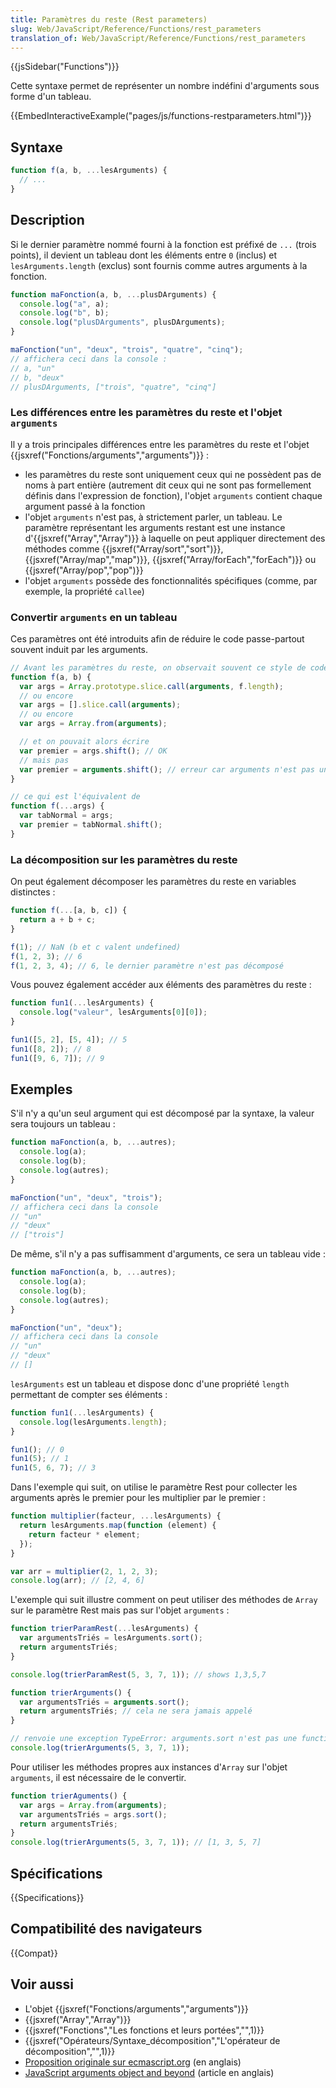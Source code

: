 ```yaml
---
title: Paramètres du reste (Rest parameters)
slug: Web/JavaScript/Reference/Functions/rest_parameters
translation_of: Web/JavaScript/Reference/Functions/rest_parameters
---
```


{{jsSidebar("Functions")}}

Cette syntaxe permet de représenter un nombre indéfini d'arguments sous forme d'un tableau.

{{EmbedInteractiveExample("pages/js/functions-restparameters.html")}}

## Syntaxe

```js
function f(a, b, ...lesArguments) {
  // ...
}
```

## Description

Si le dernier paramètre nommé fourni à la fonction est préfixé de `...` (trois points), il devient un tableau dont les éléments entre `0` (inclus) et `lesArguments.length` (exclus) sont fournis comme autres arguments à la fonction.

```js
function maFonction(a, b, ...plusDArguments) {
  console.log("a", a);
  console.log("b", b);
  console.log("plusDArguments", plusDArguments);
}

maFonction("un", "deux", "trois", "quatre", "cinq");
// affichera ceci dans la console :
// a, "un"
// b, "deux"
// plusDArguments, ["trois", "quatre", "cinq"]
```

### Les différences entre les paramètres du reste et l'objet `arguments`

Il y a trois principales différences entre les paramètres du reste et l'objet {{jsxref("Fonctions/arguments","arguments")}} :

- les paramètres du reste sont uniquement ceux qui ne possèdent pas de noms à part entière (autrement dit ceux qui ne sont pas formellement définis dans l'expression de fonction), l'objet `arguments` contient chaque argument passé à la fonction
- l'objet `arguments` n'est pas, à strictement parler, un tableau. Le paramètre représentant les arguments restant est une instance d'{{jsxref("Array","Array")}} à laquelle on peut appliquer directement des méthodes comme {{jsxref("Array/sort","sort")}}, {{jsxref("Array/map","map")}}, {{jsxref("Array/forEach","forEach")}} ou {{jsxref("Array/pop","pop")}}
- l'objet `arguments` possède des fonctionnalités spécifiques (comme, par exemple, la propriété `callee`)

### Convertir `arguments` en un tableau

Ces paramètres ont été introduits afin de réduire le code passe-partout souvent induit par les arguments.

```js
// Avant les paramètres du reste, on observait souvent ce style de code :
function f(a, b) {
  var args = Array.prototype.slice.call(arguments, f.length);
  // ou encore
  var args = [].slice.call(arguments);
  // ou encore
  var args = Array.from(arguments);

  // et on pouvait alors écrire
  var premier = args.shift(); // OK
  // mais pas
  var premier = arguments.shift(); // erreur car arguments n'est pas un tableau
}

// ce qui est l'équivalent de
function f(...args) {
  var tabNormal = args;
  var premier = tabNormal.shift();
}
```

### La décomposition sur les paramètres du reste

On peut également décomposer les paramètres du reste en variables distinctes :

```js
function f(...[a, b, c]) {
  return a + b + c;
}

f(1); // NaN (b et c valent undefined)
f(1, 2, 3); // 6
f(1, 2, 3, 4); // 6, le dernier paramètre n'est pas décomposé
```

Vous pouvez également accéder aux éléments des paramètres du reste :

```js
function fun1(...lesArguments) {
  console.log("valeur", lesArguments[0][0]);
}

fun1([5, 2], [5, 4]); // 5
fun1([8, 2]); // 8
fun1([9, 6, 7]); // 9
```

## Exemples

S'il n'y a qu'un seul argument qui est décomposé par la syntaxe, la valeur sera toujours un tableau :

```js
function maFonction(a, b, ...autres);
  console.log(a);
  console.log(b);
  console.log(autres);
}

maFonction("un", "deux", "trois");
// affichera ceci dans la console
// "un"
// "deux"
// ["trois"]
```

De même, s'il n'y a pas suffisamment d'arguments, ce sera un tableau vide :

```js
function maFonction(a, b, ...autres);
  console.log(a);
  console.log(b);
  console.log(autres);
}

maFonction("un", "deux");
// affichera ceci dans la console
// "un"
// "deux"
// []
```

`lesArguments` est un tableau et dispose donc d'une propriété `length` permettant de compter ses éléments :

```js
function fun1(...lesArguments) {
  console.log(lesArguments.length);
}

fun1(); // 0
fun1(5); // 1
fun1(5, 6, 7); // 3
```

Dans l'exemple qui suit, on utilise le paramètre Rest pour collecter les arguments après le premier pour les multiplier par le premier :

```js
function multiplier(facteur, ...lesArguments) {
  return lesArguments.map(function (element) {
    return facteur * element;
  });
}

var arr = multiplier(2, 1, 2, 3);
console.log(arr); // [2, 4, 6]
```

L'exemple qui suit illustre comment on peut utiliser des méthodes de `Array` sur le paramètre Rest mais pas sur l'objet `arguments` :

```js
function trierParamRest(...lesArguments) {
  var argumentsTriés = lesArguments.sort();
  return argumentsTriés;
}

console.log(trierParamRest(5, 3, 7, 1)); // shows 1,3,5,7

function trierArguments() {
  var argumentsTriés = arguments.sort();
  return argumentsTriés; // cela ne sera jamais appelé
}

// renvoie une exception TypeError: arguments.sort n'est pas une function
console.log(trierArguments(5, 3, 7, 1));
```

Pour utiliser les méthodes propres aux instances d'`Array` sur l'objet `arguments`, il est nécessaire de le convertir.

```js
function trierAguments() {
  var args = Array.from(arguments);
  var argumentsTriés = args.sort();
  return argumentsTriés;
}
console.log(trierArguments(5, 3, 7, 1)); // [1, 3, 5, 7]
```

## Spécifications

{{Specifications}}

## Compatibilité des navigateurs

{{Compat}}

## Voir aussi

- L'objet {{jsxref("Fonctions/arguments","arguments")}}
- {{jsxref("Array","Array")}}
- {{jsxref("Fonctions","Les fonctions et leurs portées","",1)}}
- {{jsxref("Opérateurs/Syntaxe_décomposition","L'opérateur de décomposition","",1)}}
- [Proposition originale sur ecmascript.org](https://wiki.ecmascript.org/doku.php?id=harmony:rest_parameters) (en anglais)
- [JavaScript arguments object and beyond](https://javascriptweblog.wordpress.com/2011/01/18/javascripts-arguments-object-and-beyond/) (article en anglais)

